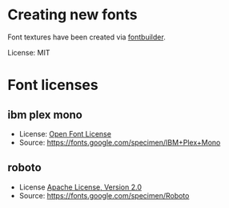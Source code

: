 # Creating new fonts
Font textures have been created via [fontbuilder](https://github.com/andryblack/fontbuilder).

License: MIT

# Font licenses

## ibm plex mono
- License: [Open Font License](http://scripts.sil.org/cms/scripts/page.php?site_id=nrsi&id=OFL_web)
- Source: https://fonts.google.com/specimen/IBM+Plex+Mono

## roboto
- License [Apache License, Version 2.0](http://www.apache.org/licenses/LICENSE-2.0)
- Source: https://fonts.google.com/specimen/Roboto